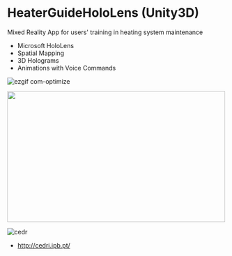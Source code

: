 # HeaterGuideHoloLens (Unity3D)

Mixed Reality App for users' training in heating system maintenance 
- Microsoft HoloLens
- Spatial Mapping
- 3D Holograms
- Animations with Voice Commands 

![ezgif com-optimize](https://user-images.githubusercontent.com/21102697/61591013-20de7b00-abc1-11e9-92b0-5f8863c850c3.gif)

<img src="https://user-images.githubusercontent.com/21102697/54703259-4f274d80-4b30-11e9-8a32-ffdd4ea3b777.jpg" width="500" height="300">

![cedr](https://user-images.githubusercontent.com/21102697/62393083-7293e780-b569-11e9-896d-d602722c89ee.png)

- http://cedri.ipb.pt/
